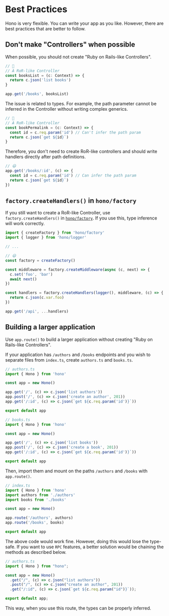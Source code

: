 # Best Practices

Hono is very flexible. You can write your app as you like.
However, there are best practices that are better to follow.

## Don't make "Controllers" when possible

When possible, you should not create "Ruby on Rails-like Controllers".

```ts
// 🙁
// A RoR-like Controller
const booksList = (c: Context) => {
  return c.json('list books')
}

app.get('/books', booksList)
```

The issue is related to types. For example, the path parameter cannot be inferred in the Controller without writing complex generics.

```ts
// 🙁
// A RoR-like Controller
const bookPermalink = (c: Context) => {
  const id = c.req.param('id') // Can't infer the path param
  return c.json(`get ${id}`)
}
```

Therefore, you don't need to create RoR-like controllers and should write handlers directly after path definitions.

```ts
// 😃
app.get('/books/:id', (c) => {
  const id = c.req.param('id') // Can infer the path param
  return c.json(`get ${id}`)
})
```

## `factory.createHandlers()` in `hono/factory`

If you still want to create a RoR-like Controller, use `factory.createHandlers()` in [`hono/factory`](/docs/helpers/factory). If you use this, type inference will work correctly.

```ts
import { createFactory } from 'hono/factory'
import { logger } from 'hono/logger'

// ...

// 😃
const factory = createFactory()

const middleware = factory.createMiddleware(async (c, next) => {
  c.set('foo', 'bar')
  await next()
})

const handlers = factory.createHandlers(logger(), middleware, (c) => {
  return c.json(c.var.foo)
})

app.get('/api', ...handlers)
```

## Building a larger application

Use `app.route()` to build a larger application without creating "Ruby on Rails-like Controllers".

If your application has `/authors` and `/books` endpoints and you wish to separate files from `index.ts`, create `authors.ts` and `books.ts`.

```ts
// authors.ts
import { Hono } from 'hono'

const app = new Hono()

app.get('/', (c) => c.json('list authors'))
app.post('/', (c) => c.json('create an author', 201))
app.get('/:id', (c) => c.json(`get ${c.req.param('id')}`))

export default app
```

```ts
// books.ts
import { Hono } from 'hono'

const app = new Hono()

app.get('/', (c) => c.json('list books'))
app.post('/', (c) => c.json('create a book', 201))
app.get('/:id', (c) => c.json(`get ${c.req.param('id')}`))

export default app
```

Then, import them and mount on the paths `/authors` and `/books` with `app.route()`.

```ts
// index.ts
import { Hono } from 'hono'
import authors from './authors'
import books from './books'

const app = new Hono()

app.route('/authors', authors)
app.route('/books', books)

export default app
```

The above code would work fine. However, doing this would lose the type-safe.
If you want to use `RPC` features, a better solution would be chaining the methods as described below.

```ts
// authors.ts
import { Hono } from "hono";

const app = new Hono()
  .get("/", (c) => c.json("list authors"))
  .post("/", (c) => c.json("create an author", 201))
  .get("/:id", (c) => c.json(`get ${c.req.param("id")}`));

export default app;
```

This way, when you use this route, the types can be properly inferred.
